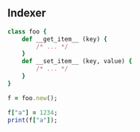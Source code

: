 Indexer
----

```ruby
class foo {
    def __get_item__ (key) {
        /* ... */
    }
    def __set_item__ (key, value) {
        /* ... */
    }
}
```
```ruby
f = foo.new();

f["a"] = 1234;
print(f["a"]);
```

